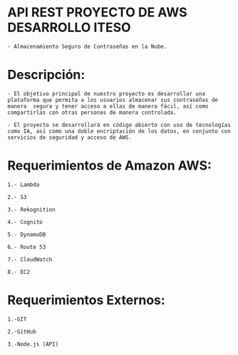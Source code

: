 # API REST PROYECTO DE AWS DESARROLLO ITESO
    - Almacenamiento Seguro de Contraseñas en la Nube. 

# Descripción: 

    - El objetivo principal de nuestro proyecto es desarrollar una plataforma que permita a los usuarios almacenar sus contraseñas de manera  segura y tener acceso a ellas de manera fácil, así como compartirlas con otras personas de manera controlada. 

    - El proyecto se desarrollará en código abierto con uso de tecnologías como IA, así como una doble encriptación de los datos, en conjunto con servicios de seguridad y acceso de AWS. 

# Requerimientos de Amazon AWS: 

    1.- Lambda  

    2.- S3 

    3.- Rekognition  

    4.- Cognito 

    5.- DynamoDB 

    6.- Route 53 

    7.- CloudWatch 

    8.- EC2 

# Requerimientos Externos: 

    1.-GIT 

    2.-GitHub 

    3.-Node.js (API) 